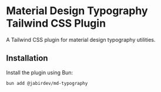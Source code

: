 # Material Design Typography Tailwind CSS Plugin

A Tailwind CSS plugin for material design typography utilities.

## Installation

Install the plugin using Bun:

```bash
bun add @jabirdev/md-typography
```
